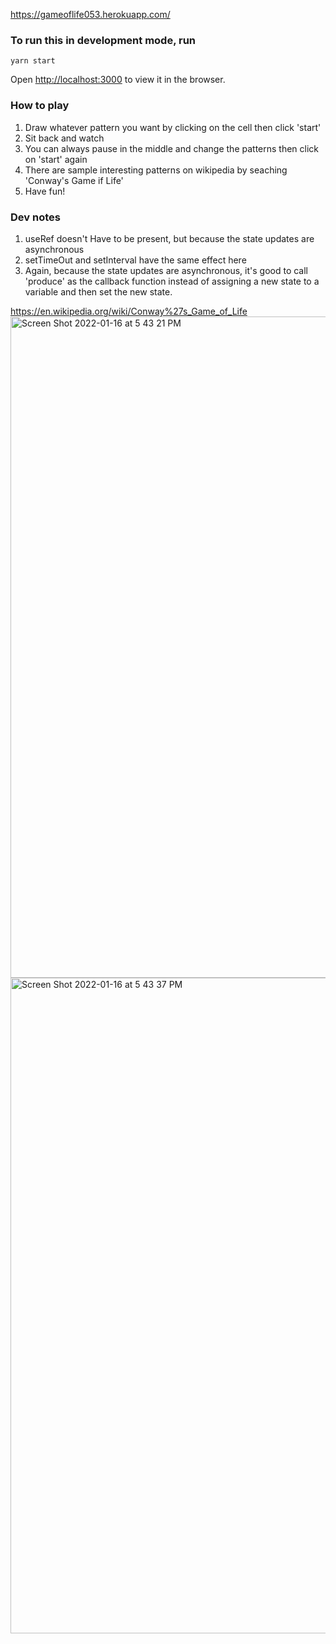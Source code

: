 https://gameoflife053.herokuapp.com/

### To run this in development mode, run
`yarn start`

Open [http://localhost:3000](http://localhost:3000) to view it in the browser.

### How to play
1. Draw whatever pattern you want by clicking on the cell then click 'start'
2. Sit back and watch
3. You can always pause in the middle and change the patterns then click on 'start' again
4. There are sample interesting patterns on wikipedia by seaching 'Conway's Game if Life'
5. Have fun!

### Dev notes 
1. useRef doesn't Have to be present, but because the state updates are asynchronous
2. setTimeOut and setInterval have the same effect here
3. Again, because the state updates are asynchronous, it's good to call 'produce' as the callback function instead of assigning a new state to a variable and then set the new state.

https://en.wikipedia.org/wiki/Conway%27s_Game_of_Life
<img width="1058" alt="Screen Shot 2022-01-16 at 5 43 21 PM" src="https://user-images.githubusercontent.com/43166288/149681146-857c0211-ebde-4bec-8e42-600215082adb.png">
<img width="1049" alt="Screen Shot 2022-01-16 at 5 43 37 PM" src="https://user-images.githubusercontent.com/43166288/149681151-3ea00d56-2801-48ab-a230-85234bf297d3.png">
